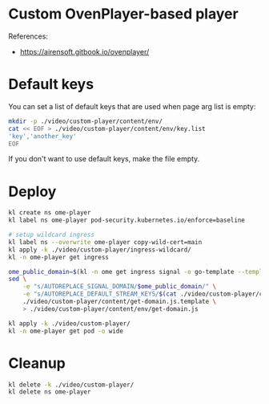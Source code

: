 
# Custom OvenPlayer-based player

References:
- https://airensoft.gitbook.io/ovenplayer/

# Default keys

You can set a list of default keys that are used when page arg list is empty:

```bash
mkdir -p ./video/custom-player/content/env/
cat << EOF > ./video/custom-player/content/env/key.list
'key','another_key'
EOF
```

If you don't want to use default keys, make the file empty.

# Deploy

```bash
kl create ns ome-player
kl label ns ome-player pod-security.kubernetes.io/enforce=baseline

# setup wildcard ingress
kl label ns --overwrite ome-player copy-wild-cert=main
kl apply -k ./video/custom-player/ingress-wildcard/
kl -n ome-player get ingress

ome_public_domain=$(kl -n ome get ingress signal -o go-template --template "{{range .spec.rules}}{{.host}}{{end}}")
sed \
    -e "s/AUTOREPLACE_SIGNAL_DOMAIN/$ome_public_domain/" \
    -e "s/AUTOREPLACE_DEFAULT_STREAM_KEYS/$(cat ./video/custom-player/content/env/key.list)/" \
    ./video/custom-player/content/get-domain.js.template \
    > ./video/custom-player/content/env/get-domain.js

kl apply -k ./video/custom-player/
kl -n ome-player get pod -o wide
```

# Cleanup

```bash
kl delete -k ./video/custom-player/
kl delete ns ome-player
```
